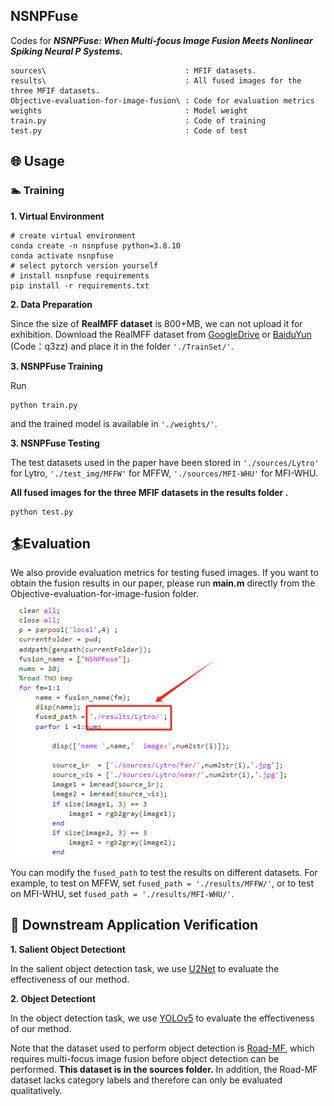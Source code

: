 ##  NSNPFuse

Codes for ***NSNPFuse: When Multi-focus Image Fusion Meets Nonlinear Spiking Neural P Systems.***

    sources\                               : MFIF datasets.
    results\                               : All fused images for the three MFIF datasets.
    Objective-evaluation-for-image-fusion\ : Code for evaluation metrics
    weights                                : Model weight
    train.py                               : Code of training
    test.py                                : Code of test

## 🌐 Usage
### 🏊 Training
**1. Virtual Environment**

```
# create virtual environment
conda create -n nsnpfuse python=3.8.10
conda activate nsnpfuse
# select pytorch version yourself
# install nsnpfuse requirements
pip install -r requirements.txt
```
**2. Data Preparation**

Since the size of **RealMFF dataset** is 800+MB, we can not upload it for exhibition. Download the RealMFF dataset from [GoogleDrive](https://drive.google.com/file/d/1UgV_AFmAlzZunaXmyVvoskbhbudr_SQp/view) or [BaiduYun](https://pan.baidu.com/s/13WfJ6kxEuaVvOla-OOsx0A) (Code：q3zz)
and place it in the folder ``'./TrainSet/'``. 

**3. NSNPFuse Training**

Run 
```
python train.py
```
and the trained model is available in ``'./weights/'``.

**3. NSNPFuse Testing**

The test datasets used in the paper have been stored in ``'./sources/Lytro'`` for Lytro, ``'./test_img/MFFW'`` for MFFW, ``'./sources/MFI-WHU'``  for MFI-WHU. 

**All fused images for the three MFIF datasets in the results folder .**

```
python test.py
```

## 🏄Evaluation
We also provide evaluation metrics for testing fused images. If you want to obtain the fusion results in our paper, please run **main.m** directly from the Objective-evaluation-for-image-fusion folder.

![](https://github.com/MorvanLi/NSNPFuse-MFIF/blob/main/figs/evaluation.png)


You can modify the `fused_path` to test the results on different datasets. For example, to test on MFFW, set `fused_path = './results/MFFW/'`, or to test on MFI-WHU, set `fused_path = './results/MFI-WHU/'`.



## 🙌 Downstream Application Verification
**1. Salient Object Detectiont**

In the salient object detection task, we use [U2Net](https://github.com/xuebinqin/U-2-Net ) to evaluate the effectiveness of our method.

**2. Object Detectiont**

In the object detection task, we use [YOLOv5](https://github.com/ultralytics/yolov5) to evaluate the effectiveness of our method.

Note that the dataset used to perform object detection is [Road-MF](https://github.com/ixilai/SAMF), which requires multi-focus image fusion before object detection can be performed. **This dataset is in the sources folder.** In addition, the Road-MF dataset lacks category labels and therefore can only be evaluated qualitatively.